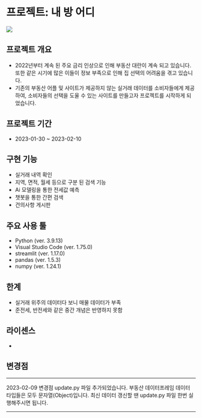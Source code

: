 
# 프로젝트: 내 방 어디

<image src = 'image.PNG'>

## 프로젝트 개요
- 2022년부터 계속 된 주요 금리 인상으로 인해 부동산 대란이 계속 되고 있습니다. 또한 같은 시기에 많은 이들이 정보 부족으로 인해 집 선택의 어려움을 겪고 있습니다.
- 기존의 부동산 어플 및 사이트가 제공하지 않는 실거래 데이터를 소비자들에게 제공하여, 소비자들의 선택을 도울 수 있는 사이트를 만들고자 프로젝트를 시작하게 되었습니다.

## 프로젝트 기간
- 2023-01-30 ~ 2023-02-10

## 구현 기능
- 실거래 내역 확인
- 지역, 면적, 월세 등으로 구분 된 검색 기능
- Ai 모델링을 통한 전세값 예측
- 챗봇을 통한 간편 검색 
- 건의사항 게시판

## 주요 사용 툴
- Python (ver. 3.9.13)
- Visual Studio Code (ver. 1.75.0)
- streamlit (ver. 1.17.0)
- pandas (ver. 1.5.3)
- numpy (ver. 1.24.1)

## 한계
- 실거래 위주의 데이터다 보니 매물 데이터가 부족
- 준전세, 반전세와 같은 중간 개념은 반영하지 못함



## 라이센스
- 








## 변경점
***
2023-02-09 변경점
update.py 파일 추가되었습니다.
부동산 데이터프레임 데이터 타입들은 모두 문자열(Object)입니다. 
최신 데이터 갱신할 땐 update.py 파일 한번 실행해주시면 됩니다.
***